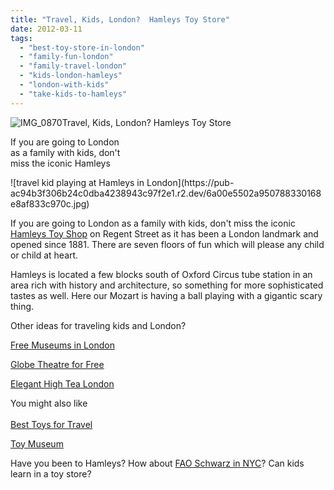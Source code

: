 ```yaml
---
title: "Travel, Kids, London?  Hamleys Toy Store"
date: 2012-03-11
tags: 
  - "best-toy-store-in-london"
  - "family-fun-london"
  - "family-travel-london"
  - "kids-london-hamleys"
  - "london-with-kids"
  - "take-kids-to-hamleys"
---
```


![IMG_0870](https://pub-ac94b3f306b24c0dba4238943c97f2e1.r2.dev/6a00e5502a95078833016302ba6019970d.jpg)Travel, Kids, London? Hamleys Toy Store

If you are going to London  
as a family with kids, don't  
miss the iconic Hamleys

<!--more--> ![travel kid playing at Hamleys in London](https://pub-ac94b3f306b24c0dba4238943c97f2e1.r2.dev/6a00e5502a950788330168e8af833c970c.jpg)  
  
  
If you are going to London as a family with kids, don't miss the iconic [Hamleys Toy Shop](http://www.hamleys.com/ "hamleys") on Regent Street as it has been a London landmark and opened since 1881. There are seven floors of fun which will please any child or child at heart.  
  
Hamleys is located a few blocks south of Oxford Circus tube station in an area rich with history and architecture, so something for more sophisticated tastes as well. Here our Mozart is having a ball playing with a gigantic scary thing.  
  
Other ideas for traveling kids and London?  
  
[Free Museums in London](https://pub-ac94b3f306b24c0dba4238943c97f2e1.r2.dev/2010/10/family-travel-london-free-museums-educational-family-adventures-for-homeschool.html "free museums in London")  
  
[Globe Theatre for Free](https://pub-ac94b3f306b24c0dba4238943c97f2e1.r2.dev/2009/07/family-travel-photoengland-globe-theatre-king-lear.html "globe theatre for free")

[Elegant High Tea London](https://pub-ac94b3f306b24c0dba4238943c97f2e1.r2.dev/2009/10/family-travel-photo-england-knight-tapestry-high-tea.html "high tea london")  
  
You might also like  
[  
Best Toys for Travel](https://pub-ac94b3f306b24c0dba4238943c97f2e1.r2.dev/2011/09/best-toys-for-travel-.html "best toys for travel")  
  
[Toy Museum](https://pub-ac94b3f306b24c0dba4238943c97f2e1.r2.dev/2008/07/toy-museum.html "toy museum")  
  
Have you been to Hamleys? How about [FAO Schwarz in NYC](https://pub-ac94b3f306b24c0dba4238943c97f2e1.r2.dev/2009/10/best-halloween-europe-or-us-conde-nast-youtube-video-social-media-twitter-nyc-wendy-perrin.html "FAO Schwarz")? Can kids learn in a toy store?
